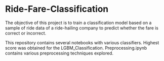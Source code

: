 # Ride-Fare-Classification
The objective of this project is to train a classification model based on a sample of ride data of a ride-hailing company to predict whether the fare is correct or incorrect.

This repository contains several notebooks with various classifiers. Highest score was obtained for the LGBM_Classification.
Preprocessing.ipynb contains various preprocessing techniques explored.
